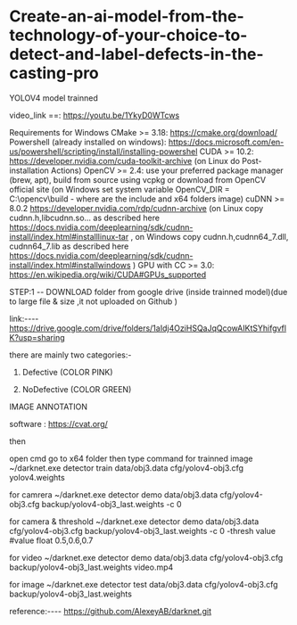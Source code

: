 # Create-an-ai-model-from-the-technology-of-your-choice-to-detect-and-label-defects-in-the-casting-pro

YOLOV4 model trainned



video_link ==:  https://youtu.be/1YkyD0WTcws



Requirements for Windows
CMake >= 3.18: https://cmake.org/download/
Powershell (already installed on windows): https://docs.microsoft.com/en-us/powershell/scripting/install/installing-powershel
CUDA >= 10.2: https://developer.nvidia.com/cuda-toolkit-archive (on Linux do Post-installation Actions)
OpenCV >= 2.4: use your preferred package manager (brew, apt), build from source using vcpkg or download from OpenCV official site (on Windows set system variable OpenCV_DIR = C:\opencv\build - where are the include and x64 folders image)
cuDNN >= 8.0.2 https://developer.nvidia.com/rdp/cudnn-archive (on Linux copy cudnn.h,libcudnn.so... as described here https://docs.nvidia.com/deeplearning/sdk/cudnn-install/index.html#installlinux-tar , on Windows copy cudnn.h,cudnn64_7.dll, cudnn64_7.lib as described here https://docs.nvidia.com/deeplearning/sdk/cudnn-install/index.html#installwindows )
GPU with CC >= 3.0: https://en.wikipedia.org/wiki/CUDA#GPUs_supported



STEP:1 --   DOWNLOAD folder from google drive (inside trainned model)(due to large file & size ,it  not uploaded on Github  )

link:----   https://drive.google.com/drive/folders/1aIdj4OziHSQaJqQcowAIKtSYhifgvflK?usp=sharing





there are mainly two categories:-
1) Defective (COLOR PINK)

2) NoDefective (COLOR GREEN) 



IMAGE ANNOTATION 

software :  https://cvat.org/

then 

open cmd
go to x64 folder then type command
for trainned image
~/darknet.exe detector train data/obj3.data cfg/yolov4-obj3.cfg yolov4.weights

for camrera
~/darknet.exe detector demo data/obj3.data cfg/yolov4-obj3.cfg backup/yolov4-obj3_last.weights -c 0

for camera & threshold
~/darknet.exe detector demo data/obj3.data cfg/yolov4-obj3.cfg backup/yolov4-obj3_last.weights -c 0 -thresh value   #value float 0.5,0.6,0.7 


for video 
~/darknet.exe detector demo data/obj3.data cfg/yolov4-obj3.cfg backup/yolov4-obj3_last.weights video.mp4


for image
~/darknet.exe detector test data/obj3.data cfg/yolov4-obj3.cfg backup/yolov4-obj3_last.weights




reference:---- https://github.com/AlexeyAB/darknet.git
